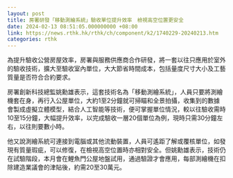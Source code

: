 ```yaml
---
layout: post
title: 房署研發「移動測繪系統」驗收單位提升效率　檢視高空位置更安全
date: 2024-02-13 08:51:05.000000000 +08:00
link: https://news.rthk.hk/rthk/ch/component/k2/1740229-20240213.htm
categories: rthk
---
```


為提升驗收公營房屋效率，房署與服務供應商合作研發，將一套以往只應用於室外的驗收技術，擴大至驗收室內單位，大大節省時間成本，包括量度尺寸大小及工藝質量是否符合合約要求。

房署創新科技總監姚勳雄表示，這套技術名為「移動測繪系統」，人員只要將測繪機套在身，再行入公屋單位，大約1至2分鐘就可掃瞄和全景拍攝，收集到的數據會製成虛擬立體模型，結合人工智能等技術，便可掌握單位情況，較以往驗收需時10至15分鐘，大幅提升效率，以完成驗收一層20個單位為例，現時只需30分鐘左右，以往則要數小時。

他又說測繪系統可連接到電腦或其他流動裝置，人員可遙距了解或覆核單位，如發現有質量瑕疵，可以修復，在檢視高空位置時亦相對安全。但姚勳雄表示，技術仍在試驗階段，本月會在鯉魚門公屋地盤試用，通過驗證才會應用，每部測繪機在扣除建造業議會的津貼後，約需20至30萬元。
